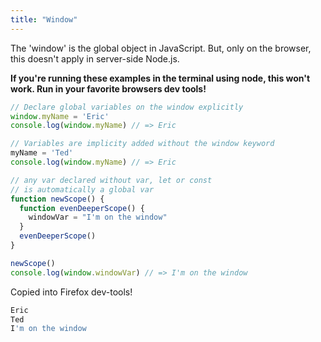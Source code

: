 ```yaml
---
title: "Window"
---
```


The 'window' is the global object in JavaScript. But, only on the browser, this doesn't apply in server-side Node.js.

**If you're running these examples in the terminal using node, this won't work. Run in your favorite browsers dev tools!**

```javascript
// Declare global variables on the window explicitly
window.myName = 'Eric'
console.log(window.myName) // => Eric

// Variables are implicity added without the window keyword
myName = 'Ted'
console.log(window.myName) // => Eric

// any var declared without var, let or const
// is automatically a global var
function newScope() {
  function evenDeeperScope() {
    windowVar = "I'm on the window"
  }
  evenDeeperScope()
}

newScope()
console.log(window.windowVar) // => I'm on the window
```

Copied into Firefox dev-tools!
```bash
Eric
Ted 
I'm on the window
```